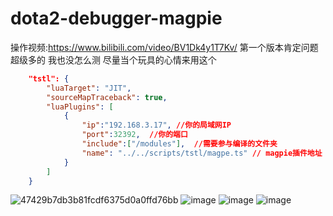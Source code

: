 # dota2-debugger-magpie
操作视频:https://www.bilibili.com/video/BV1Dk4y1T7Kv/
第一个版本肯定问题超级多的 我也没怎么测 
尽量当个玩具的心情来用这个
```json 
    "tstl": {
        "luaTarget": "JIT",
        "sourceMapTraceback": true,
        "luaPlugins": [
            {
                "ip":"192.168.3.17", //你的局域网IP
                "port":32392,  //你的端口
                "include":["/modules"],  //需要参与编译的文件夹
                "name": "../../scripts/tstl/magpe.ts" // magpie插件地址
            }
        ]
    }
```
![47429b7db3b81fcdf6375d0a0ffd76bb](https://github.com/unco999/dota2-debugger-magpie/assets/50286783/7775c684-05bb-4458-bbb5-e6fe9f6d358c)
![image](https://github.com/unco999/dota2-debugger-magpie/assets/50286783/693d65d2-1e52-49ce-a37d-d4222ee94b95)
![image](https://github.com/unco999/dota2-debugger-magpie/assets/50286783/3044cfe3-ab9c-42eb-9d83-608386ddee9c)
![image](https://github.com/unco999/dota2-debugger-magpie/assets/50286783/b1f33469-1e63-497f-911a-65ab3fa8ae0b)

